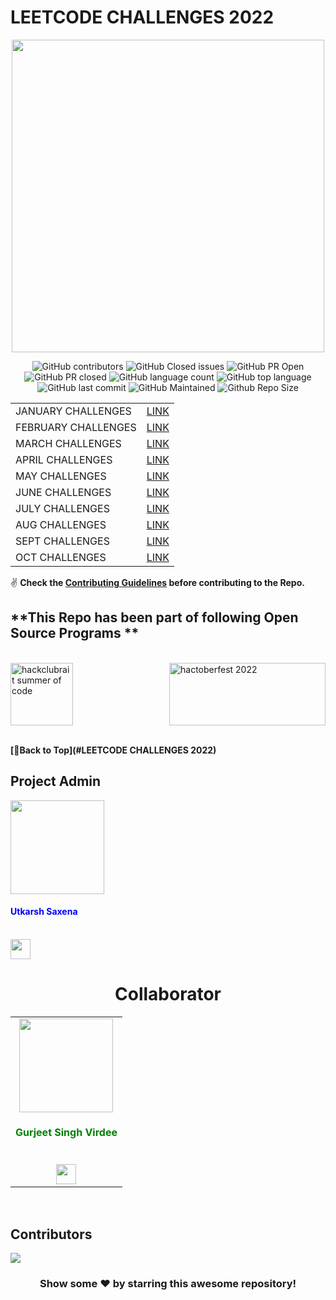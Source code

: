 # LEETCODE CHALLENGES 2022
<p align = "center"> <img width = 500 src = "https://user-images.githubusercontent.com/94545831/177241813-6625bc1e-def6-4cf4-81f8-0d8414be483f.png" /> </p>


<div align="center">

![GitHub contributors](https://img.shields.io/github/contributors/utkarsh006/LeetCode-Grind?style=for-the-badge&color=blue)
![GitHub Closed issues](https://img.shields.io/github/issues-closed-raw/utkarsh006/LeetCode-Grind?style=for-the-badge&color=brightgreen)
![GitHub PR Open](https://img.shields.io/github/issues-pr/utkarsh006/LeetCode-Grind?style=for-the-badge&color=aqua)
![GitHub PR closed](https://img.shields.io/github/issues-pr-closed-raw/utkarsh006/LeetCode-Grind?style=for-the-badge&color=blue)
![GitHub language count](https://img.shields.io/github/languages/count/utkarsh006/LeetCode-Grind?style=for-the-badge&color=brightgreen)
![GitHub top language](https://img.shields.io/github/languages/top/utkarsh006/LeetCode-Grind?style=for-the-badge&color=aqua)
![GitHub last commit](https://img.shields.io/github/last-commit/utkarsh006/LeetCode-Grind?style=for-the-badge&color=blue)
![GitHub Maintained](https://img.shields.io/badge/Maintained%3F-yes-brightgreen.svg?style=for-the-badge)
![Github Repo Size](https://img.shields.io/github/repo-size/utkarsh006/LeetCode-Grind?style=for-the-badge&color=aqua)


</div>

<div align = "center">
  
| |   |
|------|------|
|JANUARY CHALLENGES|[LINK](https://github.com/utkarsh006/LeetCode-Grind/tree/main/JAN%20CHALLENGES)|
|FEBRUARY CHALLENGES|[LINK](https://github.com/utkarsh006/LEETCODE-MONTHLY-CHALLENGES/tree/main/FEB%20CHALLENGES)|
|MARCH CHALLENGES|[LINK](https://github.com/utkarsh006/LEETCODE-MONTHLY-CHALLENGES/tree/main/MARCH%20CHALLENGES)|
|APRIL CHALLENGES|[LINK](https://github.com/utkarsh006/LEETCODE-MONTHLY-CHALLENGES/tree/main/APR%20CHALLENGES)|
|MAY CHALLENGES|[LINK](https://github.com/utkarsh006/LEETCODE-MONTHLY-CHALLENGES/tree/main/MAY%20CHALLENGES)|
|JUNE CHALLENGES|[LINK](https://github.com/utkarsh006/LEETCODE-MONTHLY-CHALLENGES/tree/main/JUNE%20CHALLENGES)|
|JULY CHALLENGES|[LINK](https://github.com/utkarsh006/LeetCode-Grind/tree/main/JULY%20CHALLENGES)|
|AUG CHALLENGES|[LINK](https://github.com/utkarsh006/LeetCode-Grind/tree/main/AUG%20CHALLENGES)|
|SEPT CHALLENGES|[LINK](https://github.com/utkarsh006/LeetCode-Grind/tree/main/SEPT%20CHALLENGES)|
|OCT CHALLENGES|[LINK](https://github.com/utkarsh006/LeetCode-Grind/tree/main/OCT%20CHALLENGES)|


  </div>

✌ **Check the [Contributing Guidelines](https://github.com/utkarsh006/LeetCode-Grind/blob/main/Guidelines.md) before contributing to the Repo.**


## **This Repo has been part of following Open Source Programs **

<br>

<div align="left">
    <img src="https://soc.hackclubrait.co/static/media/hackclubrait-logo.bd4b56eb391b58b8a921.png" height="100px" width="100px" alt="hackclubrait summer of code">
    <img align="right" src="https://user-images.githubusercontent.com/94545831/194567878-721f85c8-0d04-4ca7-b460-2678ac909cca.jpg" width="250" height="100" alt="hactoberfest 2022">
</div>

<br>

**[🔼Back to Top](#LEETCODE CHALLENGES 2022)**

## Project Admin

<tr>
<td align="center"><a href="https://github.com/utkarsh006"><img src="https://avatars.githubusercontent.com/u/94545831?v=4" width=150px height=150px /></a></br> <h4  style="color:blue">Utkarsh Saxena</h4><br>
<a href="https://www.linkedin.com/in/utkarsh06/"><img src="https://t0.gstatic.com/images?q=tbn:ANd9GcRMCA3j2A8hfLl9p5UAU5nd9lvqLlNZvqoU4xOsZ192uH4IYS6X" width="32px" height="32px"></a></td>
</tr>
</table>


<br>
<h1 align="center">Collaborator</h1>

<table align="center">
<tr>
<td align="center"><a href="https://github.com/gurjeetsinghvirdee"><img src="https://avatars.githubusercontent.com/u/73753957?v=4" width=150px height=150px /></a></br> <h4 style="color:green;">Gurjeet Singh Virdee</h4><br/><a href="https://www.linkedin.com/in/gurjeet-singh-virdee-25a476199/"><img src="https://t0.gstatic.com/images?q=tbn:ANd9GcRMCA3j2A8hfLl9p5UAU5nd9lvqLlNZvqoU4xOsZ192uH4IYS6X" width="32px" height="32px"></a></td>
</tr>
</table>
<br>

## Contributors

<a href="https://github.com/utkarsh006/LeetCode-Grind/graphs/contributors">
  <img src="https://contrib.rocks/image?repo=utkarsh006/LeetCode-Grind" />
</a>

<div align="center">

### Show some ❤️ by starring this awesome repository!

</div>

